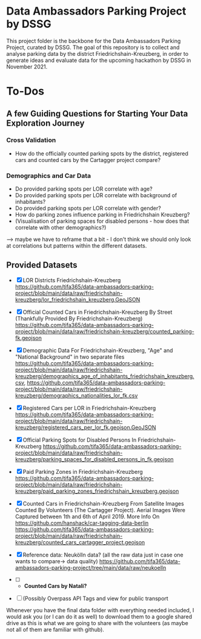 # Data Ambassadors Parking Project by DSSG

This project folder is the backbone for the Data Ambassadors Parking Project, curated by DSSG. The goal of this repository is to collect and analyse parking data by the district Friedrichshain-Kreuzberg, in order to generate ideas and evaluate data for the upcoming hackathon by DSSG in November 2021.  

# To-Dos

## A few Guiding Questions for Starting Your Data Exploration Journey

### Cross Validation
* How do the officially counted parking spots by the district, registered cars and counted cars by the Cartagger project compare?

### Demographics and Car Data 
* Do provided parking spots per LOR correlate with age?
* Do provided parking spots per LOR correlate with background of inhabitants? 
* Do provided parking spots per LOR correlate with gender?
* How do parking zones influence parking in Friedrichshain Kreuzberg?
* (Visualisation of parking spaces for disabled persons - how does that correlate with other demographics?)

--> maybe we have to reframe that a bit - I don't think we should only look at correlations but patterns within the different datasets.

## Provided Datasets
* [x] LOR Districts Friedrichshain-Kreuzberg https://github.com/tifa365/data-ambassadors-parking-project/blob/main/data/raw/friedrichshain-kreuzberg/lor_friedrichshain_kreuzberg.GeoJSON
* [X] Official Counted Cars in Friedrichshain-Kreuzberg By Street (Thankfully Provided By Friedrichshain-Kreuzberg) https://github.com/tifa365/data-ambassadors-parking-project/blob/main/data/raw/friedrichshain-kreuzberg/counted_parking-fk.geojson

* [x] Demographic Data For Friedrichshain-Kreuzberg, "Age" and "National Background" in two separate files https://github.com/tifa365/data-ambassadors-parking-project/blob/main/data/raw/friedrichshain-kreuzberg/demographics_age_of_inhabitants_friedrichshain_kreuzberg.csv, https://github.com/tifa365/data-ambassadors-parking-project/blob/main/data/raw/friedrichshain-kreuzberg/demographics_nationalities_lor_fk.csv
* [x] Registered Cars per LOR in Friedrichshain-Kreuzberg https://github.com/tifa365/data-ambassadors-parking-project/blob/main/data/raw/friedrichshain-kreuzberg/registered_cars_per_lor_fk.geojson.GeoJSON
* [x] Official Parking Spots for Disabled Persons In Friedrichshain-Kreuzberg
https://github.com/tifa365/data-ambassadors-parking-project/blob/main/data/raw/friedrichshain-kreuzberg/parking_spaces_for_disabled_persons_in_fk.geojson
* [x] Paid Parking Zones in Friedrichshain-Kreuzberg https://github.com/tifa365/data-ambassadors-parking-project/blob/main/data/raw/friedrichshain-kreuzberg/paid_parking_zones_friedrichshain_kreuzberg.geojson
* [x] Counted Cars in Friedrichshain-Kreuzberg From Satellite Images Counted By Volunteers (The Cartagger Project). Aerial Images Were Captured between 1th and 6th of April 2019. More Info On https://github.com/hanshack/car-tagging-data-berlin https://github.com/tifa365/data-ambassadors-parking-project/blob/main/data/raw/friedrichshain-kreuzberg/counted_cars_cartagger_project.geojson
* [x] Reference data: Neukölln data? (all the raw data just in case one wants to compare→ data quality) https://github.com/tifa365/data-ambassadors-parking-project/tree/main/data/raw/neukoelln
* [ ] * **Counted Cars by Natali?**
* [ ] (Possibly Overpass API Tags and view for public transport 

Whenever you have the final data folder with everything needed included, I would ask you (or I can do it as well) to download them to a google shared drive as this is what we are going to share with the volunteers (as maybe not all of them are familiar with github).
